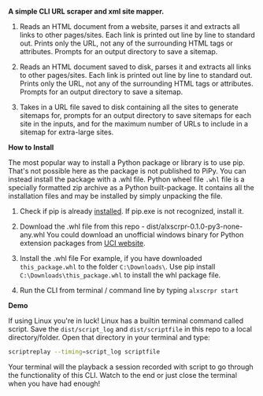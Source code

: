 **A simple CLI URL scraper and xml site mapper.**

1. Reads an HTML document from a website, parses it and extracts all links to other pages/sites. Each link is printed
out line by line to standard out. Prints only the URL, not any of the surrounding HTML tags or attributes. Prompts
for an output directory to save a sitemap.

2. Reads an HTML document saved to disk, parses it and extracts all links to other pages/sites. Each link is printed
out line by line to standard out. Prints only the URL, not any of the surrounding HTML tags or attributes. Prompts
for an output directory to save a sitemap.

3. Takes in a URL file saved to disk containing all the sites to generate sitemaps for, prompts for an output
directory to save sitemaps for each site in the inputs, and for the maximum number of URLs to include in a sitemap
for extra-large sites.


**How to Install**

The most popular way to install a Python package or library is to use pip. That's not possible here as the package
is not published to PiPy. You can instead install the package with a .whl file. Python wheel file ```.whl``` 
file is a specially formatted zip archive as a Python built-package. It contains all the installation files and may be 
installed by simply unpacking the file.


1. Check if pip is already [installed](https://pip.pypa.io/en/stable/installing/). 
    If pip.exe is not recognized, install it.

2. Download the .whl file from this repo  - dist/alxscrpr-0.1.0-py3-none-any.whl
   You could download an unofficial windows binary for Python extension packages from [UCI website](https://www.lfd.uci.edu/~gohlke/pythonlibs/#jpype).

3. Install the .whl file 
   For example, if you have downloaded ```this_package.whl``` to the folder ```C:\Downloads\```. 
   Use pip install ```C:\Downloads\this_package.whl``` to install the whl package file.

4. Run the CLI from terminal / command line by typing ```alxscrpr start```

**Demo**

If using Linux you're in luck! Linux has a builtin terminal command called script. Save the `dist/script_log` and 
`dist/scriptfile` in this repo to a local directory/folder. Open that directory in your terminal and type: 
```bash
scriptreplay --timing=script_log scriptfile
```
Your terminal will the playback a session recorded with script to go through the functionality of this CLI. Watch to the
end or just close the terminal when you have had enough! 
